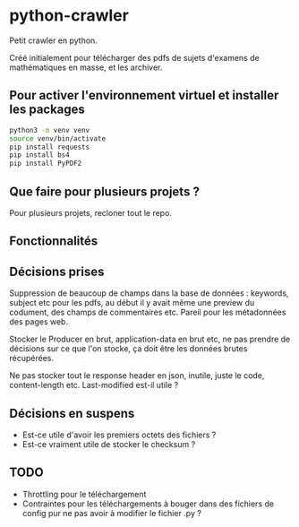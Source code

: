 python-crawler
===============

Petit crawler en python.

Créé initialement pour télécharger des pdfs de sujets d'examens de mathématiques en masse, et les archiver.


Pour activer l'environnement virtuel et installer les packages
---


```bash
python3 -m venv venv
source venv/bin/activate
pip install requests
pip install bs4
pip install PyPDF2
```

Que faire pour plusieurs projets ?
---

Pour plusieurs projets, recloner tout le repo.

Fonctionnalités
---


Décisions prises
---

Suppression de beaucoup de champs dans la base de données : keywords, subject etc pour les pdfs, au début il y avait même une preview du codument, des champs de commentaires etc. Pareil pour les métadonnées des pages web.

Stocker le Producer en brut, application-data en brut etc, ne pas prendre de décisions sur ce que l'on stocke, ça doit être les données brutes récupérées.

Ne pas stocker tout le response header en json, inutile, juste le code, content-length etc. Last-modified est-il utile ?



Décisions en suspens
---
- Est-ce utile d'avoir les premiers octets des fichiers ?
- Est-ce vraiment utile de stocker le checksum ?

TODO
---

- Throttling pour le téléchargement
- Contraintes pour les téléchargements à bouger dans des fichiers de config pur ne pas avoir à modifier le fichier .py ?




